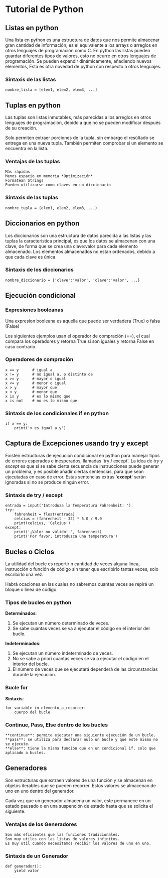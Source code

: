 # Tutorial de Python

## Listas en python

Una lista en python es una estructura de datos que nos permite almacenar gran
cantidad de información, es el equivalente a los arrays o arreglos en otros 
lenguajes de programación como C. En python las listas pueden guardar diferentes
tipos de valores, esto no ocurre en otros lenguajes de programación. Se pueden
expandir dinámicamente, añadiendo nuevos elementos, Esta es otra novedad de
python con respecto a otros lenguajes.

### Sintaxis de las listas 

```
nombre_lista = [elem1, elem2, elem3, ...]
```

## Tuplas en python

Las tuplas son listas inmutables, más parecidas a los arreglos en otros lenguajes
de programación, debido a que no se pueden modificar después de su creación.

Solo permiten extraer porciones de la tupla, sin embargo el resúltado se entrega
en una nueva tupla. También permiten comprobar si un elemento se encuentra en la
lista. 

### Ventajas de las tuplas
	Más rápidas
	Menos espacio en memoria *Optimización*
	Formatean Strings
	Pueden utilizarse como claves en un diccionario

### Sintaxis de las tuplas

```
nombre_tupla = (elem1, elem2, elem3, ...)
```

## Diccionarios en python

Los diccionarios son una estructura de datos parecida a las listas y las tuplas
la característica principal, es que los datos se almacenan con una clave, de 
forma que se crea una clave:valor para cada elemento almacenado. Los elementos 
almacenados no estan ordenados, debido a que cada clave es única.

### Sintaxis de los diccionarios

```
nombre_diccionario = {'clave':'valor', 'clave':'valor', ...}
```

## Ejecución condicional

### Expresiones booleanas

Una expresion booleana es aquella que puede ser verdadera (True) o falsa (False)

Los siguientes ejemplos usan el operador de compración (==), el cual compara los
operadores y retorna True si son iguales y retorna False en caso contrario.

### Operadores de compración

```
x == y 		# igual a
x != y 		# no igual a, o distinto de 
x >= y 		# mayor o igual
x <= y 		# menor o igual
x > y 		# mayor que 
x < y 		# menor que 
x is y 		# es lo mismo que
x is not 	# no es lo mismo que
```

### Sintaxis de los condicionales if en python

```
if x == y: 
	print('x es igual a y')
```

## Captura de Excepciones usando try y except

Existen estructuras de ejecución condicional en python para manejar tipos de errores
esperados e inesperados, llamadas 'try / except'. La idea de *try* y *except* es que 
si se sabe cierta secuencia de instrucciones puede generar un problema, y es posible
añadir ciertas sentencias, para que sean ejecutadas en caso de error. Estas sentencias
extras '**except**' serán ignoradas si no se produce ningún error.

### Sintaxis de try / except

```
entrada = input('Introduza la Temperatura Fahrenheit: ')
try: 
	fahrenheit = float(entrada)
	celcius = (fahrenheit - 32) * 5.0 / 9.0
	print(celcius, 'Celcius')
except: 
	print('¡Valor no válido! ', fahrenheit)
	print('Por favor, introduzca una temperatura')
```

## Bucles o Ciclos

La utilidad del bucle es repertir n cantidad de veces alguna linea, instrucción o 
función de código sin tener que escribirlo tantas veces, solo escribirlo una vez.

Habrá ocaciones en las cuales no sabremos cuantas veces se repirá un bloque o linea 
de código.

### Tipos de bucles en python

**Determinados**: 
1. Se ejecutan un número determinado de veces.
2. Se sabe cuantas veces se va a ejecutar el código en el interior del bucle.

**Indeterminados**: 
1. Se ejecutan un número indeterminado de veces.
2. No se sabe a priori cuantas veces se va a ejecutar el código en el interior del bucle.
3. El número de veces que se ejecutará dependerá de las circunstancias durante la ejecución.

### Bucle for

**Sintaxis**: 

```
for variable in elemento_a_recorrer:
	cuerpo del bucle
```

### Continue, Pass, Else dentro de los bucles
	**continue**: permite ejecutar una siguiente ejecución de un bucle.
	**pass**: se utiliza para declarar nulo un bucle y que este mismo no se ejecute.
	**else**: tiene la misma función que en un condicional if, solo que aplicado a bucles.

## Generadores

Son estructuras que extraen valores de una función y se almacenan en objetos iterables
que se pueden recorrer. Estos valores se almacenan de uno en uno dentro del generador. 

Cada vez que un generador almacena un valor, este permanece en un estado pausado o en una 
suspención de estado hasta que se solicita el siguiente.

### Ventajas de los Generadores
	Son más eficientes que las funciones tradicionales.
	Son muy utiles con las listas de valores infinitos.
	Es muy util cuando necesitamos recibir los valores de uno en uno.

### Sintaxis de un Generador

```
def generador(): 
	yield valor
```
